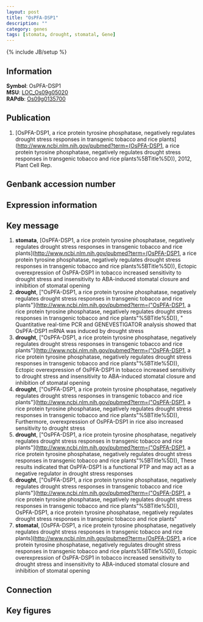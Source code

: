 ```yaml
---
layout: post
title: "OsPFA-DSP1"
description: ""
category: genes
tags: [stomata, drought, stomatal, Gene]
---
```

{% include JB/setup %}

## Information
__Symbol__: OsPFA-DSP1  
__MSU__: [LOC_Os09g05020](http://rice.plantbiology.msu.edu/cgi-bin/ORF_infopage.cgi?orf=LOC_Os09g05020)  
__RAPdb__: [Os09g0135700](http://rapdb.dna.affrc.go.jp/viewer/gbrowse_details/irgsp1?name=Os09g0135700)  

## Publication
1. [OsPFA-DSP1, a rice protein tyrosine phosphatase, negatively regulates drought stress responses in transgenic tobacco and rice plants](http://www.ncbi.nlm.nih.gov/pubmed?term=(OsPFA-DSP1, a rice protein tyrosine phosphatase, negatively regulates drought stress responses in transgenic tobacco and rice plants%5BTitle%5D)), 2012, Plant Cell Rep.

## Genbank accession number

## Expression information

## Key message
1. __stomata__, [OsPFA-DSP1, a rice protein tyrosine phosphatase, negatively regulates drought stress responses in transgenic tobacco and rice plants](http://www.ncbi.nlm.nih.gov/pubmed?term=(OsPFA-DSP1, a rice protein tyrosine phosphatase, negatively regulates drought stress responses in transgenic tobacco and rice plants%5BTitle%5D)),  Ectopic overexpression of OsPFA-DSP1 in tobacco increased sensitivity to drought stress and insensitivity to ABA-induced stomatal closure and inhibition of stomatal opening
2. __drought__, ["OsPFA-DSP1, a rice protein tyrosine phosphatase, negatively regulates drought stress responses in transgenic tobacco and rice plants"](http://www.ncbi.nlm.nih.gov/pubmed?term=("OsPFA-DSP1, a rice protein tyrosine phosphatase, negatively regulates drought stress responses in transgenic tobacco and rice plants"%5BTitle%5D)), " Quantitative real-time PCR and GENEVESTIGATOR analysis showed that OsPFA-DSP1 mRNA was induced by drought stress
3. __drought__, ["OsPFA-DSP1, a rice protein tyrosine phosphatase, negatively regulates drought stress responses in transgenic tobacco and rice plants"](http://www.ncbi.nlm.nih.gov/pubmed?term=("OsPFA-DSP1, a rice protein tyrosine phosphatase, negatively regulates drought stress responses in transgenic tobacco and rice plants"%5BTitle%5D)),  Ectopic overexpression of OsPFA-DSP1 in tobacco increased sensitivity to drought stress and insensitivity to ABA-induced stomatal closure and inhibition of stomatal opening
4. __drought__, ["OsPFA-DSP1, a rice protein tyrosine phosphatase, negatively regulates drought stress responses in transgenic tobacco and rice plants"](http://www.ncbi.nlm.nih.gov/pubmed?term=("OsPFA-DSP1, a rice protein tyrosine phosphatase, negatively regulates drought stress responses in transgenic tobacco and rice plants"%5BTitle%5D)),  Furthermore, overexpression of OsPFA-DSP1 in rice also increased sensitivity to drought stress
5. __drought__, ["OsPFA-DSP1, a rice protein tyrosine phosphatase, negatively regulates drought stress responses in transgenic tobacco and rice plants"](http://www.ncbi.nlm.nih.gov/pubmed?term=("OsPFA-DSP1, a rice protein tyrosine phosphatase, negatively regulates drought stress responses in transgenic tobacco and rice plants"%5BTitle%5D)),  These results indicated that OsPFA-DSP1 is a functional PTP and may act as a negative regulator in drought stress responses
6. __drought__, ["OsPFA-DSP1, a rice protein tyrosine phosphatase, negatively regulates drought stress responses in transgenic tobacco and rice plants"](http://www.ncbi.nlm.nih.gov/pubmed?term=("OsPFA-DSP1, a rice protein tyrosine phosphatase, negatively regulates drought stress responses in transgenic tobacco and rice plants"%5BTitle%5D)), OsPFA-DSP1, a rice protein tyrosine phosphatase, negatively regulates drought stress responses in transgenic tobacco and rice plants"
7. __stomatal__, [OsPFA-DSP1, a rice protein tyrosine phosphatase, negatively regulates drought stress responses in transgenic tobacco and rice plants](http://www.ncbi.nlm.nih.gov/pubmed?term=(OsPFA-DSP1, a rice protein tyrosine phosphatase, negatively regulates drought stress responses in transgenic tobacco and rice plants%5BTitle%5D)),  Ectopic overexpression of OsPFA-DSP1 in tobacco increased sensitivity to drought stress and insensitivity to ABA-induced stomatal closure and inhibition of stomatal opening

## Connection

## Key figures


